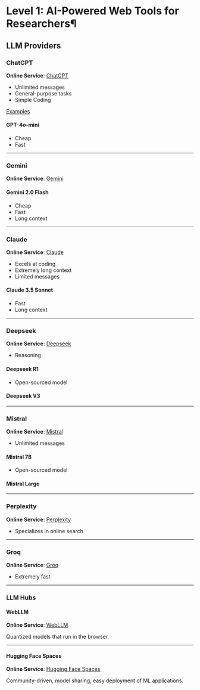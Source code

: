 # Level 1: AI-Powered Web Tools for Researchers¶

## LLM Providers


### ChatGPT

**Online Service**: [ChatGPT](https://chatgpt.com)

- Unlimited messages
- General-purpose tasks
- Simple Coding

[Examples](chatgpt.md)

#### GPT-4o-mini

- Cheap
- Fast

---

### Gemini  

**Online Service**: [Gemini](https://aistudio.google.com)  

#### Gemini 2.0 Flash

- Cheap
- Fast
- Long context

---

### Claude  

**Online Service**: [Claude](https://claude.ai/)

- Excels at coding
- Extremely long context
- Limited messages

#### Claude 3.5 Sonnet  

- Fast
- Long context

---

### Deepseek  

**Online Service**: [Deepseek](https://chat.deepseek.com)  

- Reasoning

#### Deepseek R1  

- Open-sourced model

#### Deepseek V3  

---

### Mistral  

**Online Service**: [Mistral](https://chat.mistral.ai/)

- Unlimited messages

#### Mistral 7B  

- Open-sourced model

#### Mistral Large

---

### Perplexity  

**Online Service**: [Perplexity](https://www.perplexity.ai/)  

- Specializes in online search

---

### Groq  

**Online Service**: [Groq](https://groq.com/)  

- Extremely fast

---

### LLM Hubs  

#### WebLLM  

**Online Service**: [WebLLM](https://chat.webllm.ai/)  

Quantized models that run in the browser.

---

#### Hugging Face Spaces  

**Online Service**: [Hugging Face Spaces](https://huggingface.co/spaces)  

Community-driven, model sharing, easy deployment of ML applications.
